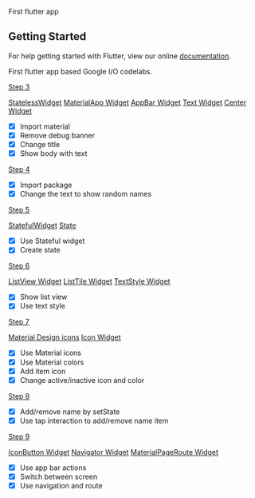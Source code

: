 First flutter app

## Getting Started

For help getting started with Flutter, view our online
[documentation](https://flutter.io/).

First flutter app based Google I/O codelabs.

[Step 3](https://codelabs.developers.google.com/codelabs/first-flutter-app-pt1/index.html#2)

[StatelessWidget](https://docs.flutter.io/flutter/widgets/StatelessWidget-class.html)
[MaterialApp Widget](https://docs.flutter.io/flutter/material/MaterialApp-class.html)
[AppBar Widget](https://docs.flutter.io/flutter/material/AppBar-class.html)
[Text Widget](https://docs.flutter.io/flutter/widgets/Text-class.html)
[Center Widget](https://docs.flutter.io/flutter/widgets/Center-class.html)

- [x] Import material
- [x] Remove debug banner
- [x] Change title
- [x] Show body with text

[Step 4](https://codelabs.developers.google.com/codelabs/first-flutter-app-pt1/index.html#3)

- [x] Import package
- [x] Change the text to show random names

[Step 5](https://codelabs.developers.google.com/codelabs/first-flutter-app-pt1/index.html#4)

[StatefulWidget](https://docs.flutter.io/flutter/widgets/StatefulWidget-class.html)
[State](https://docs.flutter.io/flutter/widgets/State-class.html)

- [x] Use Stateful widget
- [x] Create state

[Step 6](https://codelabs.developers.google.com/codelabs/first-flutter-app-pt1/index.html#4)

[ListView Widget](https://docs.flutter.io/flutter/widgets/ListView-class.html)
[ListTile Widget](https://docs.flutter.io/flutter/material/ListTile-class.html)
[TextStyle Widget](https://docs.flutter.io/flutter/painting/TextStyle-class.html)

- [x] Show list view
- [x] Use text style

[Step 7](https://codelabs.developers.google.com/codelabs/first-flutter-app-pt2/index.html#3)

[Material Design icons](https://material.io/tools/icons)
[Icon Widget](https://docs.flutter.io/flutter/widgets/Icon-class.html)

- [x] Use Material icons
- [x] Use Material colors
- [x] Add item icon
- [x] Change active/inactive icon and color

[Step 8](https://codelabs.developers.google.com/codelabs/first-flutter-app-pt2/index.html#4)

- [x] Add/remove name by setState
- [x] Use tap interaction to add/remove name item

[Step 9](https://codelabs.developers.google.com/codelabs/first-flutter-app-pt2/index.html#5)

[IconButton Widget](https://docs.flutter.io/flutter/material/IconButton-class.html)
[Navigator Widget](https://docs.flutter.io/flutter/widgets/Navigator-class.html)
[MaterialPageRoute Widget](https://docs.flutter.io/flutter/material/MaterialPageRoute-class.html)

- [x] Use app bar actions
- [x] Switch between screen
- [x] Use navigation and route
